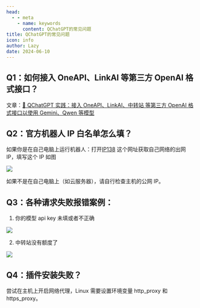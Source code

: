 ```yaml
---
head:
  - - meta
    - name: keywords
      content: QChatGPT的常见问题
title: QChatGPT的常见问题
icon: info
author: Lazy
date: 2024-06-10
---
```


## Q1：如何接入 OneAPI、LinkAI 等第三方 OpenAI 格式接口？

文章：[📖 QChatGPT 实践：接入 OneAPI、LinkAI、中转站 等第三方 OpenAI 格式接口以使用 Gemini、Qwen 等模型](https://rockchin.top/?p=295)

## Q2：官方机器人 IP 白名单怎么填？

如果你是在自己电脑上运行机器人：打开[IP138](https://ip38.com/) 这个网址获取自己网络的出网 IP，填写这个 IP 如图

![](/assets/image/error_q3.png)

如果不是在自己电脑上（如云服务器），请自行检查主机的公网 IP。

## Q3：各种请求失败报错案例：


1. 你的模型 api key 未填或者不正确

![](/assets/image/error_q4.png)

2. 中转站没有额度了

![](/assets/image/error_q5.png)

## Q4：插件安装失败？

尝试在主机上开启网络代理，Linux 需要设置环境变量 http_proxy 和 https_proxy。
